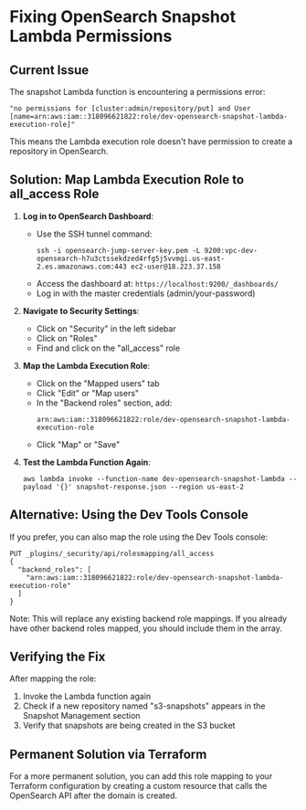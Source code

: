 # Fixing OpenSearch Snapshot Lambda Permissions

## Current Issue

The snapshot Lambda function is encountering a permissions error:

```
"no permissions for [cluster:admin/repository/put] and User [name=arn:aws:iam::318096621822:role/dev-opensearch-snapshot-lambda-execution-role]"
```

This means the Lambda execution role doesn't have permission to create a repository in OpenSearch.

## Solution: Map Lambda Execution Role to all_access Role

1. **Log in to OpenSearch Dashboard**:
   - Use the SSH tunnel command: 
     ```
     ssh -i opensearch-jump-server-key.pem -L 9200:vpc-dev-opensearch-h7u3ctssekdzed4rfg5j5vvmgi.us-east-2.es.amazonaws.com:443 ec2-user@18.223.37.158
     ```
   - Access the dashboard at: `https://localhost:9200/_dashboards/`
   - Log in with the master credentials (admin/your-password)

2. **Navigate to Security Settings**:
   - Click on "Security" in the left sidebar
   - Click on "Roles"
   - Find and click on the "all_access" role

3. **Map the Lambda Execution Role**:
   - Click on the "Mapped users" tab
   - Click "Edit" or "Map users"
   - In the "Backend roles" section, add:
     ```
     arn:aws:iam::318096621822:role/dev-opensearch-snapshot-lambda-execution-role
     ```
   - Click "Map" or "Save"

4. **Test the Lambda Function Again**:
   ```
   aws lambda invoke --function-name dev-opensearch-snapshot-lambda --payload '{}' snapshot-response.json --region us-east-2
   ```

## Alternative: Using the Dev Tools Console

If you prefer, you can also map the role using the Dev Tools console:

```
PUT _plugins/_security/api/rolesmapping/all_access
{
  "backend_roles": [
    "arn:aws:iam::318096621822:role/dev-opensearch-snapshot-lambda-execution-role"
  ]
}
```

Note: This will replace any existing backend role mappings. If you already have other backend roles mapped, you should include them in the array.

## Verifying the Fix

After mapping the role:

1. Invoke the Lambda function again
2. Check if a new repository named "s3-snapshots" appears in the Snapshot Management section
3. Verify that snapshots are being created in the S3 bucket

## Permanent Solution via Terraform

For a more permanent solution, you can add this role mapping to your Terraform configuration by creating a custom resource that calls the OpenSearch API after the domain is created. 